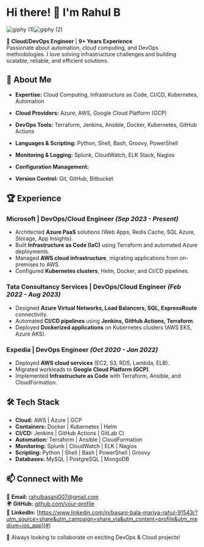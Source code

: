 # Hi there! 👋 I'm Rahul B

![giphy (1)](https://github.com/user-attachments/assets/d9336536-8f3c-4ae5-80e6-5f1beee5aaa1)![giphy (2)](https://github.com/user-attachments/assets/bbcddb1e-a074-4c64-8332-34f9f8133a06)


🚀 **Cloud/DevOps Engineer** | **9+ Years Experience**  
Passionate about automation, cloud computing, and DevOps methodologies. I love solving infrastructure challenges and building scalable, reliable, and efficient solutions.

## 🌟 About Me
- **Expertise:** Cloud Computing, Infrastructure as Code, CI/CD, Kubernetes, Automation
- **Cloud Providers:** Azure, AWS, Google Cloud Platform (GCP)
- **DevOps Tools:** Terraform, Jenkins, Ansible, Docker, Kubernetes, GitHub Actions
- **Languages & Scripting:** Python, Shell, Bash, Groovy, PowerShell
- **Monitoring & Logging:** Splunk, CloudWatch, ELK Stack, Nagios
- **Configuration Management:**

- **Version Control:** Git, GitHub, Bitbucket

## 🏆 Experience
### **Microsoft | DevOps/Cloud Engineer** *(Sep 2023 - Present)*
- Architected **Azure PaaS** solutions (Web Apps, Redis Cache, SQL Azure, Storage, App Insights).
- Built **Infrastructure as Code (IaC)** using Terraform and automated Azure deployments.
- Managed **AWS cloud infrastructure**, migrating applications from on-premises to AWS.
- Configured **Kubernetes clusters**, Helm, Docker, and CI/CD pipelines.

### **Tata Consultancy Services | DevOps/Cloud Engineer** *(Feb 2022 - Aug 2023)*
- Designed **Azure Virtual Networks, Load Balancers, SQL, ExpressRoute** connectivity.
- Automated **CI/CD pipelines** using **Jenkins, GitHub Actions, Terraform**.
- Deployed **Dockerized applications** on Kubernetes clusters (AWS EKS, Azure AKS).

### **Expedia | DevOps Engineer** *(Oct 2020 - Jan 2022)*
- Deployed **AWS cloud services** (EC2, S3, RDS, Lambda, ELB).
- Migrated workloads to **Google Cloud Platform (GCP)**.
- Implemented **Infrastructure as Code** with Terraform, Ansible, and CloudFormation.

## 🛠 Tech Stack
- **Cloud:** AWS | Azure | GCP  
- **Containers:** Docker | Kubernetes | Helm  
- **CI/CD:** Jenkins | GitHub Actions | GitLab CI  
- **Automation:** Terraform | Ansible | CloudFormation  
- **Monitoring:** Splunk | CloudWatch | ELK | Nagios  
- **Scripting:** Python | Shell | Bash | PowerShell | Groovy  
- **Databases:** MySQL | PostgreSQL | MongoDB  

## 📫 Connect with Me
📧 **Email:** rahulbasani007@gmail.com  
🌍 **GitHub:** [github.com/your-profile](#)  
💼 **LinkedIn:** [https://www.linkedin.com/in/basani-bala-mariya-rahul-91543r?utm_source=share&utm_campaign=share_via&utm_content=profile&utm_medium=ios_app](#)  

🚀 Always looking to collaborate on exciting DevOps & Cloud projects!


